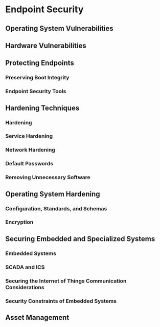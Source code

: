 # Endpoint Security
## Operating System Vulnerabilities
## Hardware Vulnerabilities
## Protecting Endpoints
### Preserving Boot Integrity
### Endpoint Security Tools
## Hardening Techniques
### Hardening
### Service Hardening
### Network Hardening
### Default Passwords
### Removing Unnecessary Software
## Operating System Hardening
### Configuration, Standards, and Schemas
### Encryption
## Securing Embedded and Specialized Systems
### Embedded Systems
### SCADA and ICS
### Securing the Internet of Things Communication Considerations
### Security Constraints of Embedded Systems
## Asset Management
